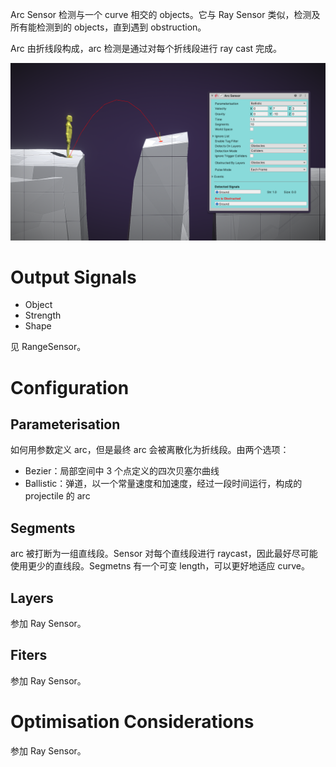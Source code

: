 Arc Sensor 检测与一个 curve 相交的 objects。它与 Ray Sensor 类似，检测及所有能检测到的 objects，直到遇到 obstruction。

Arc 由折线段构成，arc 检测是通过对每个折线段进行 ray cast 完成。

![ArcSensor](ArcSensor.png)

# Output Signals

- Object
- Strength
- Shape

见 RangeSensor。

# Configuration

## Parameterisation

如何用参数定义 arc，但是最终 arc 会被离散化为折线段。由两个选项：

- Bezier：局部空间中 3 个点定义的四次贝塞尔曲线
- Ballistic：弹道，以一个常量速度和加速度，经过一段时间运行，构成的 projectile 的 arc

## Segments

arc 被打断为一组直线段。Sensor 对每个直线段进行 raycast，因此最好尽可能使用更少的直线段。Segmetns 有一个可变 length，可以更好地适应 curve。

## Layers

参加 Ray Sensor。

## Fiters

参加 Ray Sensor。

# Optimisation Considerations

参加 Ray Sensor。
